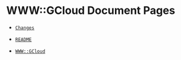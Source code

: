 # WWW::GCloud Document Pages

  - [`Changes`](ChangeLog.md)

  - [`README`](README.md)

  - [`WWW::GCloud`](docs/md/WWW/GCloud.md)
